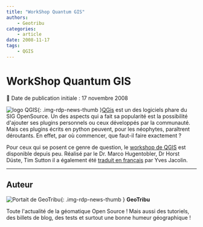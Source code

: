 ```yaml
---
title: "WorkShop Quantum GIS"
authors:
    - Geotribu
categories:
    - article
date: 2008-11-17
tags:
    - QGIS
---
```


# WorkShop Quantum GIS

:calendar: Date de publication initiale : 17 novembre 2008

![logo QGIS](https://cdn.geotribu.fr/img/logos-icones/logiciels_librairies/qgis.png){: .img-rdp-news-thumb }[QGis](https://www.qgis.org/) est un des logiciels phare du SIG OpenSource. Un des aspects qui a fait sa popularité est la possibilité d'ajouter ses plugins personnels ou ceux développés par la communauté. Mais ces plugins écrits en python peuvent, pour les néophytes, paraîtrent déroutants. En effet, par où commencer, que faut-il faire exactement ?

Pour ceux qui se posent ce genre de question, le [workshop de QGIS](http://softlibre.gloobe.org/lib/exe/fetch.php/qgis/workshop/qgis_plugins_fr.tar.gz?id=qgis%3Aworkshop%3Aplugin&cache=cache) est disponible depuis peu. Réalisé par le Dr. Marco Hugentobler, Dr Horst Düste, Tim Sutton il a également été [traduit en français](http://softlibre.gloobe.org/doku.php/qgis/workshop/plugin) par Yves Jacolin.

----

## Auteur

![Portait de GeoTribu](https://cdn.geotribu.fr/img/internal/charte/geotribu_logo_64x64.png){: .img-rdp-news-thumb }
**GeoTribu**

Toute l'actualité de la géomatique Open Source ! Mais aussi des tutoriels, des billets de blog, des tests et surtout une bonne humeur géographique !

